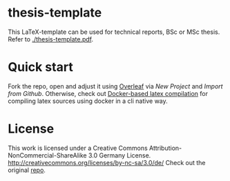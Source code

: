 # thesis-template

This LaTeX-template can be used for technical reports, BSc or MSc thesis.
Refer to [./thesis-template.pdf](./thesis-template.pdf).

# Quick start

Fork the repo, open and adjust it using [Overleaf](https://www.overleaf.com/) via _New Project_ and _Import from Github_.
Otherwise, check out [Docker-based latex compilation](https://github.com/blang/latex-docker) for compiling latex sources using docker in a cli native way.

# License

This work is licensed under a Creative Commons Attribution-NonCommercial-ShareAlike 3.0 Germany License.
http://creativecommons.org/licenses/by-nc-sa/3.0/de/
Check out the original [repo](https://github.com/maknesium/latex-vorlage-diplom-bachelor-masterarbeiten).
